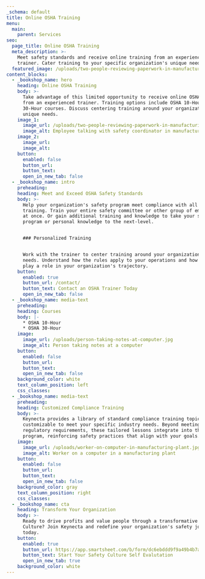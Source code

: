 ```yaml
---
_schema: default
title: Online OSHA Training
menu:
  main:
    parent: Services
seo:
  page_title: Online OSHA Training
  meta_description: >-
    Meet safety standards and receive online training from an experienced OSHA
    trainer. Cater training to your specific organization's unique needs.
  featured_image: /uploads/two-people-reviewing-paperwork-in-manufacturing-environment.jpg
content_blocks:
  - _bookshop_name: hero
    heading: Online OSHA Training
    body: >-
      Take advantage of this limited opportunity to receive online OSHA training
      from an experienced trainer. Training options include OSHA 10-Hour and
      30-Hour courses. Discuss centering training around your organization's
      unique needs.
    image_1:
      image_url: /uploads/two-people-reviewing-paperwork-in-manufacturing-environment.jpg
      image_alt: Employee talking with safety coordinator in manufacturing plant
    image_2:
      image_url:
      image_alt:
    button:
      enabled: false
      button_url:
      button_text:
      open_in_new_tab: false
  - _bookshop_name: intro
    preheading:
    heading: Meet and Exceed OSHA Safety Standards
    body: >-
      Help your organization's safety program meet compliance with all OSHA
      training. Train your entire safety committee or other group of employees
      at once. Or gain additional training and knowledge to take your safety
      program or personal knowledge to the next-level.


      ### Personalized Training


      Work with the trainer to center training around your organization's unique
      needs. Understand how the rules apply to your operations and how that may
      play a role in your organization's trajectory.
    button:
      enabled: true
      button_url: /contact/
      button_text: Contact an OSHA Trainer Today
      open_in_new_tab: false
  - _bookshop_name: media-text
    preheading:
    heading: Courses
    body: |-
      * OSHA 10-Hour
      * OSHA 30-Hour
    image:
      image_url: /uploads/person-taking-notes-at-computer.jpg
      image_alt: Person taking notes at a computer
    button:
      enabled: false
      button_url:
      button_text:
      open_in_new_tab: false
    background_color: white
    text_column_position: left
    css_classes:
  - _bookshop_name: media-text
    preheading:
    heading: Customized Compliance Training
    body: >-
      Keynecta provides a library of standard compliance training topics, fully
      customizable to meet your specific industry needs. Beyond meeting
      regulatory requirements, these tailored lessons integrate into the
      program, reinforcing safety practices that align with your goals.
    image:
      image_url: /uploads/worker-on-computer-in-manufacturing-plant.jpg
      image_alt: Worker on a computer in a manufacturing plant
    button:
      enabled: false
      button_url:
      button_text:
      open_in_new_tab: false
    background_color: gray
    text_column_position: right
    css_classes:
  - _bookshop_name: cta
    heading: Transform Your Organization
    body: >-
      Ready to drive profits and value people through a transformative Safety
      Culture? Join Keynecta and redefine your organization's safety journey
      today.
    button:
      enabled: true
      button_url: https://app.smartsheet.com/b/form/dc6ebddd9f9a49b4b7a87e7d705fa150
      button_text: Start Your Safety Culture Self Evalutation
      open_in_new_tab: true
    background_color: white
---
```

